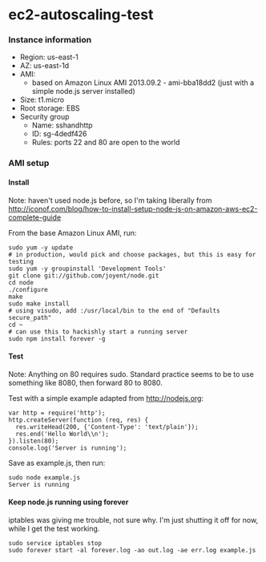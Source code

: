 # ec2-autoscaling-test

### Instance information

* Region: us-east-1
* AZ: us-east-1d
* AMI: 
    * based on Amazon Linux AMI 2013.09.2 - ami-bba18dd2 (just with a simple node.js server installed)
* Size: t1.micro
* Root storage: EBS
* Security group
    * Name: sshandhttp
    * ID: sg-4dedf426
    * Rules: ports 22 and 80 are open to the world

### AMI setup

#### Install

Note: haven't used node.js before, so I'm taking liberally from http://iconof.com/blog/how-to-install-setup-node-js-on-amazon-aws-ec2-complete-guide

From the base Amazon Linux AMI, run:

	sudo yum -y update
	# in production, would pick and choose packages, but this is easy for testing
	sudo yum -y groupinstall 'Development Tools'
	git clone git://github.com/joyent/node.git
	cd node
	./configure
	make
	sudo make install
	# using visudo, add :/usr/local/bin to the end of "Defaults    secure_path"
	cd ~
	# can use this to hackishly start a running server
	sudo npm install forever -g

#### Test

Note: Anything on 80 requires sudo. Standard practice seems to be to use something like 8080, then forward 80 to 8080.

Test with a simple example adapted from http://nodejs.org:

    var http = require('http');
    http.createServer(function (req, res) {
      res.writeHead(200, {'Content-Type': 'text/plain'});
      res.end('Hello World\\n');
    }).listen(80);
    console.log('Server is running');

Save as example.js, then run:

    sudo node example.js
    Server is running

#### Keep node.js running using forever

iptables was giving me trouble, not sure why. I'm just shutting it off for now, while I get the test working.

    sudo service iptables stop
    sudo forever start -al forever.log -ao out.log -ae err.log example.js
